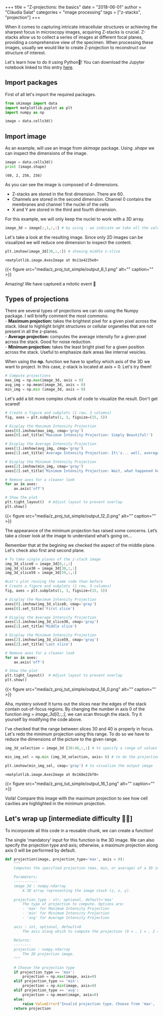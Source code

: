 +++
title = "Z-projections: the basics"
date = "2018-06-01"
author = "Clàudia Salat"
categories = "image processing"
tags = ["z-stacks", "projection"]
+++




When it comes to capturing intricate intracellular structures or achieving the sharpest focus in microscopy images, acquiring Z-stacks is crucial. Z-stacks allow us to collect a series of images at different focal planes, providing a comprehensive view of the specimen. When processing these images, usually we would like to create Z-projection to reconstruct our structure of interest.

Let's learn how to do it using Python🐍!
You can download the Jupyter notebook linked to this entry [here](https://github.com/claudiasc89/imganalysis3_scripts/blob/main/notebooks/z_proj_tut_simple.ipynb). 

## Import packages 
First of all let's import the required packages.


```python
from skimage import data
import matplotlib.pyplot as plt
import numpy as np

image = data.cells3d()

```

## Import image

As an example, will use an image from *skimage* package.
Using *.shape* we can inspect the dimensions of the image. 


```python
image = data.cells3d()
print (image.shape)
```

    (60, 2, 256, 256)


As you can see the image is composed of 4-dimensions. 
 - Z-stacks are stored in the first dimension. There are 60.
 - Channels are stored in the second dimension. Channel 0 contains the membranes and channel 1 the nuclei of the cells
 - X and Y are stored in the third and fourth dimension.

For this example, we will only keep the nuclei to work with a 3D array.


```python
image_3d = image[:,1,:,:] # by using : we indicate we take all the values contained on that dimension
```

Let's take a look at the resulting image. 
Since only 2D images can be visualized we will reduce one dimension to inspect the content.


```python
plt.imshow(image_3d[30,:,:]) # showing middle z-slice 
```




    <matplotlib.image.AxesImage at 0x11e4235e0>


{{< figure src="media/z_proj_tut_simple/output_8_1.png" alt="" caption="" >}}

    


Amazing! We have captured a mitotic event 🔬

## Types of projections

There are several types of projections we can do using the Numpy package. I will briefly comment the most commons:  <br>
    - **Maximum projection:** takes the brightest pixel for a given pixel across the stack. Ideal to highlight bright structures or cellular organelles that are not present in all the z-planes.  <br>
    - **Average projection:** computes the average intensity for a given pixel across the stack. Good for noise reduction. <br>
    - **Minimum projection:** takes the least bright pixel for a given position across the stack. Useful to emphasize dark areas like internal vesicles. <br>

When using the **np.** function we have to speficy which axis of the 3D we want to project. In this case, z-stack is located at axis = 0.
Let's try them!


```python
# Compute projections
max_img = np.max(image_3d, axis = 0)
avg_img = np.mean(image_3d, axis = 0)
min_img = np.min (image_3d, axis = 0)
```

Let's add a bit more complex chunk of code to visualize the result. Don't get scared! 


```python
# Create a figure and subplots (1 row, 3 columns)
fig, axes = plt.subplots(1, 3, figsize=(15, 5))

# Display the Maximum Intensity Projection
axes[0].imshow(max_img, cmap='gray')
axes[0].set_title('Maximum Intensity Projection: Simply Beautiful!')

# Display the Average Intensity Projection
axes[1].imshow(avg_img, cmap='gray')
axes[1].set_title('Average Intensity Projection: It\'s... well, average.')

# Display the Minimum Intensity Projection
axes[2].imshow(min_img, cmap='gray')
axes[2].set_title('Minimum Intensity Projection: Wait, what happened here?!')

# Remove axes for a cleaner look
for ax in axes:
    ax.axis('off')

# Show the plot
plt.tight_layout()  # Adjust layout to prevent overlap
plt.show()
```

{{< figure src="media/z_proj_tut_simple/output_12_0.png" alt="" caption="" >}}
    
    


The appearance of the minimum projection has raised some concerns. Let’s take a closer look at the image to understand what’s going on...

Remember that at the begining we checked the aspect of the middle plane. Let's check also first and second plane.


```python
# To take single planes of the z-stack image
img_3d_slice0 = image_3d[0,:,:]
img_3d_slice30 = image_3d[30,:,:]
img_3d_slice59 = image_3d[59,:,:]

#Let's plot reusing the same code than before 
# Create a figure and subplots (1 row, 3 columns)
fig, axes = plt.subplots(1, 3, figsize=(15, 5))

# Display the Maximum Intensity Projection
axes[0].imshow(img_3d_slice0, cmap='gray')
axes[0].set_title('First slice')

# Display the Average Intensity Projection
axes[1].imshow(img_3d_slice30, cmap='gray')
axes[1].set_title('Middle slice')

# Display the Minimum Intensity Projection
axes[2].imshow(img_3d_slice59, cmap='gray')
axes[2].set_title('Last slice')

# Remove axes for a cleaner look
for ax in axes:
    ax.axis('off')

# Show the plot
plt.tight_layout()  # Adjust layout to prevent overlap
plt.show()
```

{{< figure src="media/z_proj_tut_simple/output_14_0.png" alt="" caption="" >}}

    


Aha, mystery solved! It turns out the slices near the edges of the stack contain out-of-focus regions.
By changing the number in axis 0 of the function *img = image_3d[0,:,:]*, we can scan through the stack. Try it yourself by modifying the code above.

I've checked that the range between slices 30 and 40 is properly in focus. Let's redo the minimum projection using this range.
To do so we have to reduce the dimensions of the picture to the given range.


```python
img_3d_selection = image_3d [30:40,:,:] # to specify a range of values at axis 0, using a semicolon

min_img_sel = np.min (img_3d_selection, axis= 0) # to do the projection

plt.imshow(min_img_sel, cmap='gray') # to visualize the output image

```




    <matplotlib.image.AxesImage at 0x168e22bf0>



{{< figure src="media/z_proj_tut_simple/output_16_1.png" alt="" caption="" >}}
    
    


Voilà! Compare this image with the maximum projection to see how cell cavities are highlighted in the minimum projection.

## Let's wrap up [intermediate difficulty 😮‍💨]

To incorporate all this code in a reusable chunk, we can create a function!

The single 'mandatory' input for this function is the 3D image. We can also specify the projection type and axis; otherwise, a maximum projection along axis 0 will be performed by default.



```python
def projection(image, projection_type='max', axis = 0):
    """
    Computes the specified projection (max, min, or average) of a 3D image stack.

    Parameters:
    -----------
    image_3d : numpy.ndarray
        A 3D array representing the image stack (z, x, y).
    
    projection_type : str, optional, default='max'
        The type of projection to compute. Options are:
        - 'max' for Maximum Intensity Projection
        - 'min' for Minimum Intensity Projection
        - 'avg' for Average Intensity Projection
    
    axis : int, optional, default=0
        The axis along which to compute the projection (0 = , 1 = , 2 = ).
    
    Returns:
    --------
    projection : numpy.ndarray
        The 2D projection image.
    """
    
    # Choose the projection type
    if projection_type == 'max':
        projection = np.max(image, axis=0)
    elif projection_type == 'min':
        projection = np.min(image, axis=0)
    elif projection_type == 'avg':
        projection = np.mean(image, axis=0)
    else:
        raise ValueError("Invalid projection type. Choose from 'max', 'min', or 'avg'.")
    return projection

    
```
